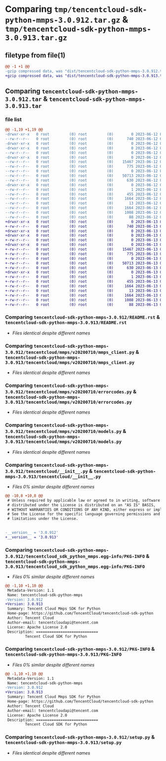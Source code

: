 # Comparing `tmp/tencentcloud-sdk-python-mmps-3.0.912.tar.gz` & `tmp/tencentcloud-sdk-python-mmps-3.0.913.tar.gz`

## filetype from file(1)

```diff
@@ -1 +1 @@
-gzip compressed data, was "dist/tencentcloud-sdk-python-mmps-3.0.912.tar", last modified: Mon Jun 12 03:07:37 2023, max compression
+gzip compressed data, was "dist/tencentcloud-sdk-python-mmps-3.0.913.tar", last modified: Tue Jun 13 02:15:01 2023, max compression
```

## Comparing `tencentcloud-sdk-python-mmps-3.0.912.tar` & `tencentcloud-sdk-python-mmps-3.0.913.tar`

### file list

```diff
@@ -1,19 +1,19 @@
-drwxr-xr-x   0 root         (0) root         (0)        0 2023-06-12 03:07:37.000000 tencentcloud-sdk-python-mmps-3.0.912/
--rw-r--r--   0 root         (0) root         (0)      740 2023-06-12 03:07:37.000000 tencentcloud-sdk-python-mmps-3.0.912/README.rst
-drwxr-xr-x   0 root         (0) root         (0)        0 2023-06-12 03:07:37.000000 tencentcloud-sdk-python-mmps-3.0.912/tencentcloud/
-drwxr-xr-x   0 root         (0) root         (0)        0 2023-06-12 03:07:37.000000 tencentcloud-sdk-python-mmps-3.0.912/tencentcloud/mmps/
--rw-r--r--   0 root         (0) root         (0)        0 2023-06-12 03:07:37.000000 tencentcloud-sdk-python-mmps-3.0.912/tencentcloud/mmps/__init__.py
-drwxr-xr-x   0 root         (0) root         (0)        0 2023-06-12 03:07:37.000000 tencentcloud-sdk-python-mmps-3.0.912/tencentcloud/mmps/v20200710/
--rw-r--r--   0 root         (0) root         (0)    15467 2023-06-12 03:07:37.000000 tencentcloud-sdk-python-mmps-3.0.912/tencentcloud/mmps/v20200710/mmps_client.py
--rw-r--r--   0 root         (0) root         (0)      775 2023-06-12 03:07:37.000000 tencentcloud-sdk-python-mmps-3.0.912/tencentcloud/mmps/v20200710/errorcodes.py
--rw-r--r--   0 root         (0) root         (0)        0 2023-06-12 03:07:37.000000 tencentcloud-sdk-python-mmps-3.0.912/tencentcloud/mmps/v20200710/__init__.py
--rw-r--r--   0 root         (0) root         (0)    50713 2023-06-12 03:07:37.000000 tencentcloud-sdk-python-mmps-3.0.912/tencentcloud/mmps/v20200710/models.py
--rw-r--r--   0 root         (0) root         (0)      630 2023-06-12 03:07:37.000000 tencentcloud-sdk-python-mmps-3.0.912/tencentcloud/__init__.py
-drwxr-xr-x   0 root         (0) root         (0)        0 2023-06-12 03:07:37.000000 tencentcloud-sdk-python-mmps-3.0.912/tencentcloud_sdk_python_mmps.egg-info/
--rw-r--r--   0 root         (0) root         (0)        1 2023-06-12 03:07:37.000000 tencentcloud-sdk-python-mmps-3.0.912/tencentcloud_sdk_python_mmps.egg-info/dependency_links.txt
--rw-r--r--   0 root         (0) root         (0)      455 2023-06-12 03:07:37.000000 tencentcloud-sdk-python-mmps-3.0.912/tencentcloud_sdk_python_mmps.egg-info/SOURCES.txt
--rw-r--r--   0 root         (0) root         (0)     1664 2023-06-12 03:07:37.000000 tencentcloud-sdk-python-mmps-3.0.912/tencentcloud_sdk_python_mmps.egg-info/PKG-INFO
--rw-r--r--   0 root         (0) root         (0)       13 2023-06-12 03:07:37.000000 tencentcloud-sdk-python-mmps-3.0.912/tencentcloud_sdk_python_mmps.egg-info/top_level.txt
--rw-r--r--   0 root         (0) root         (0)     1664 2023-06-12 03:07:37.000000 tencentcloud-sdk-python-mmps-3.0.912/PKG-INFO
--rw-r--r--   0 root         (0) root         (0)     1008 2023-06-12 03:07:37.000000 tencentcloud-sdk-python-mmps-3.0.912/setup.py
--rw-r--r--   0 root         (0) root         (0)       88 2023-06-12 03:07:37.000000 tencentcloud-sdk-python-mmps-3.0.912/setup.cfg
+drwxr-xr-x   0 root         (0) root         (0)        0 2023-06-13 02:15:01.000000 tencentcloud-sdk-python-mmps-3.0.913/
+-rw-r--r--   0 root         (0) root         (0)      740 2023-06-13 02:15:01.000000 tencentcloud-sdk-python-mmps-3.0.913/README.rst
+drwxr-xr-x   0 root         (0) root         (0)        0 2023-06-13 02:15:01.000000 tencentcloud-sdk-python-mmps-3.0.913/tencentcloud/
+drwxr-xr-x   0 root         (0) root         (0)        0 2023-06-13 02:15:01.000000 tencentcloud-sdk-python-mmps-3.0.913/tencentcloud/mmps/
+-rw-r--r--   0 root         (0) root         (0)        0 2023-06-13 02:15:01.000000 tencentcloud-sdk-python-mmps-3.0.913/tencentcloud/mmps/__init__.py
+drwxr-xr-x   0 root         (0) root         (0)        0 2023-06-13 02:15:01.000000 tencentcloud-sdk-python-mmps-3.0.913/tencentcloud/mmps/v20200710/
+-rw-r--r--   0 root         (0) root         (0)    15467 2023-06-13 02:15:01.000000 tencentcloud-sdk-python-mmps-3.0.913/tencentcloud/mmps/v20200710/mmps_client.py
+-rw-r--r--   0 root         (0) root         (0)      775 2023-06-13 02:15:01.000000 tencentcloud-sdk-python-mmps-3.0.913/tencentcloud/mmps/v20200710/errorcodes.py
+-rw-r--r--   0 root         (0) root         (0)        0 2023-06-13 02:15:01.000000 tencentcloud-sdk-python-mmps-3.0.913/tencentcloud/mmps/v20200710/__init__.py
+-rw-r--r--   0 root         (0) root         (0)    50713 2023-06-13 02:15:01.000000 tencentcloud-sdk-python-mmps-3.0.913/tencentcloud/mmps/v20200710/models.py
+-rw-r--r--   0 root         (0) root         (0)      630 2023-06-13 02:15:01.000000 tencentcloud-sdk-python-mmps-3.0.913/tencentcloud/__init__.py
+drwxr-xr-x   0 root         (0) root         (0)        0 2023-06-13 02:15:01.000000 tencentcloud-sdk-python-mmps-3.0.913/tencentcloud_sdk_python_mmps.egg-info/
+-rw-r--r--   0 root         (0) root         (0)        1 2023-06-13 02:15:01.000000 tencentcloud-sdk-python-mmps-3.0.913/tencentcloud_sdk_python_mmps.egg-info/dependency_links.txt
+-rw-r--r--   0 root         (0) root         (0)      455 2023-06-13 02:15:01.000000 tencentcloud-sdk-python-mmps-3.0.913/tencentcloud_sdk_python_mmps.egg-info/SOURCES.txt
+-rw-r--r--   0 root         (0) root         (0)     1664 2023-06-13 02:15:01.000000 tencentcloud-sdk-python-mmps-3.0.913/tencentcloud_sdk_python_mmps.egg-info/PKG-INFO
+-rw-r--r--   0 root         (0) root         (0)       13 2023-06-13 02:15:01.000000 tencentcloud-sdk-python-mmps-3.0.913/tencentcloud_sdk_python_mmps.egg-info/top_level.txt
+-rw-r--r--   0 root         (0) root         (0)     1664 2023-06-13 02:15:01.000000 tencentcloud-sdk-python-mmps-3.0.913/PKG-INFO
+-rw-r--r--   0 root         (0) root         (0)     1008 2023-06-13 02:15:01.000000 tencentcloud-sdk-python-mmps-3.0.913/setup.py
+-rw-r--r--   0 root         (0) root         (0)       88 2023-06-13 02:15:01.000000 tencentcloud-sdk-python-mmps-3.0.913/setup.cfg
```

### Comparing `tencentcloud-sdk-python-mmps-3.0.912/README.rst` & `tencentcloud-sdk-python-mmps-3.0.913/README.rst`

 * *Files identical despite different names*

### Comparing `tencentcloud-sdk-python-mmps-3.0.912/tencentcloud/mmps/v20200710/mmps_client.py` & `tencentcloud-sdk-python-mmps-3.0.913/tencentcloud/mmps/v20200710/mmps_client.py`

 * *Files identical despite different names*

### Comparing `tencentcloud-sdk-python-mmps-3.0.912/tencentcloud/mmps/v20200710/errorcodes.py` & `tencentcloud-sdk-python-mmps-3.0.913/tencentcloud/mmps/v20200710/errorcodes.py`

 * *Files identical despite different names*

### Comparing `tencentcloud-sdk-python-mmps-3.0.912/tencentcloud/mmps/v20200710/models.py` & `tencentcloud-sdk-python-mmps-3.0.913/tencentcloud/mmps/v20200710/models.py`

 * *Files identical despite different names*

### Comparing `tencentcloud-sdk-python-mmps-3.0.912/tencentcloud/__init__.py` & `tencentcloud-sdk-python-mmps-3.0.913/tencentcloud/__init__.py`

 * *Files 0% similar despite different names*

```diff
@@ -10,8 +10,8 @@
 # Unless required by applicable law or agreed to in writing, software
 # distributed under the License is distributed on an "AS IS" BASIS,
 # WITHOUT WARRANTIES OR CONDITIONS OF ANY KIND, either express or implied.
 # See the License for the specific language governing permissions and
 # limitations under the License.
 
 
-__version__ = '3.0.912'
+__version__ = '3.0.913'
```

### Comparing `tencentcloud-sdk-python-mmps-3.0.912/tencentcloud_sdk_python_mmps.egg-info/PKG-INFO` & `tencentcloud-sdk-python-mmps-3.0.913/tencentcloud_sdk_python_mmps.egg-info/PKG-INFO`

 * *Files 0% similar despite different names*

```diff
@@ -1,10 +1,10 @@
 Metadata-Version: 1.1
 Name: tencentcloud-sdk-python-mmps
-Version: 3.0.912
+Version: 3.0.913
 Summary: Tencent Cloud Mmps SDK for Python
 Home-page: https://github.com/TencentCloud/tencentcloud-sdk-python
 Author: Tencent Cloud
 Author-email: tencentcloudapi@tencent.com
 License: Apache License 2.0
 Description: ============================
         Tencent Cloud SDK for Python
```

### Comparing `tencentcloud-sdk-python-mmps-3.0.912/PKG-INFO` & `tencentcloud-sdk-python-mmps-3.0.913/PKG-INFO`

 * *Files 0% similar despite different names*

```diff
@@ -1,10 +1,10 @@
 Metadata-Version: 1.1
 Name: tencentcloud-sdk-python-mmps
-Version: 3.0.912
+Version: 3.0.913
 Summary: Tencent Cloud Mmps SDK for Python
 Home-page: https://github.com/TencentCloud/tencentcloud-sdk-python
 Author: Tencent Cloud
 Author-email: tencentcloudapi@tencent.com
 License: Apache License 2.0
 Description: ============================
         Tencent Cloud SDK for Python
```

### Comparing `tencentcloud-sdk-python-mmps-3.0.912/setup.py` & `tencentcloud-sdk-python-mmps-3.0.913/setup.py`

 * *Files identical despite different names*

